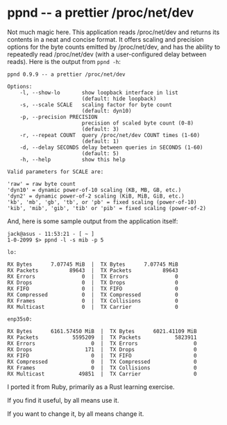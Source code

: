 # ppnd -- a prettier /proc/net/dev

Not much magic here. This application reads /proc/net/dev and returns its contents in a neat and concise format. It offers scaling and precision options for the
byte counts emitted by /proc/net/dev, and has the ability to repeatedly read /proc/net/dev (with a user-configured delay between reads). Here is the output from `ppnd -h`:
```
ppnd 0.9.9 -- a prettier /proc/net/dev

Options:
    -l, --show-lo       show loopback interface in list
                        (default: hide loopback)
    -s, --scale SCALE   scaling factor for byte count
                        (default: dyn10)
    -p, --precision PRECISION
                        precision of scaled byte count (0-8)
                        (default: 3)
    -r, --repeat COUNT  query /proc/net/dev COUNT times (1-60)
                        (default: 1)
    -d, --delay SECONDS delay between queries in SECONDS (1-60)
                        (default: 5)
    -h, --help          show this help

Valid parameters for SCALE are:
    
'raw' = raw byte count
'dyn10' = dynamic power-of-10 scaling (KB, MB, GB, etc.)
'dyn2' = dynamic power-of-2 scaling (KiB, MiB, GiB, etc.)
'kb', 'mb', 'gb', 'tb', or 'pb' = fixed scaling (power-of-10)
'kib', 'mib', 'gib', 'tib' or 'pib' = fixed scaling (power-of-2)
```
And, here is some sample output from the application itself:
```
jack@asus - 11:53:21 - [ ~ ]
1-0-2099 $> ppnd -l -s mib -p 5

lo:

RX Bytes      7.07745 MiB  |  TX Bytes      7.07745 MiB
RX Packets          89643  |  TX Packets          89643
RX Errors               0  |  TX Errors               0
RX Drops                0  |  TX Drops                0
RX FIFO                 0  |  TX FIFO                 0
RX Compressed           0  |  TX Compressed           0
RX Frames               0  |  TX Collisions           0
RX Multicast            0  |  TX Carrier              0

enp35s0:

RX Bytes      6161.57450 MiB  |  TX Bytes      6021.41109 MiB
RX Packets           5595209  |  TX Packets           5823911
RX Errors                  0  |  TX Errors                  0
RX Drops                 171  |  TX Drops                   0
RX FIFO                    0  |  TX FIFO                    0
RX Compressed              0  |  TX Compressed              0
RX Frames                  0  |  TX Collisions              0
RX Multicast           49851  |  TX Carrier                 0
```
I ported it from Ruby, primarily as a Rust learning exercise.

If you find it useful, by all means use it.

If you want to change it, by all means change it.
